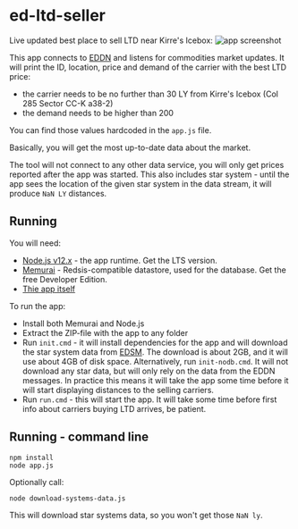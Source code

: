 # ed-ltd-seller
Live updated best place to sell LTD near Kirre's Icebox:
![app screenshot](https://github.com/bzoz/ed-ltd-seller/blob/main/screenshot.png?raw=true)

This app connects to [EDDN](https://github.com/EDSM-NET/EDDN/wiki) and listens for commodities market updates. It will print the ID, location, price and demand of the carrier with the best LTD price:
 - the carrier needs to be no further than 30 LY from Kirre's Icebox (Col 285 Sector CC-K a38-2)
 - the demand needs to be higher than 200
 
You can find those values hardcoded in the `app.js` file.

Basically, you will get the most up-to-date data about the market.

The tool will not connect to any other data service, you will only get prices reported after the app was started. This also includes star system - until the app sees the location of the given star system in the data stream, it will produce `NaN LY` distances.

## Running

You will need:
 - [Node.js v12.x](https://nodejs.org) - the app runtime. Get the LTS version.
 - [Memurai](https://www.memurai.com/get-memurai) - Redsis-compatible datastore, used for the database. Get the free Developer Edition.
 - [Thie app itself](https://github.com/bzoz/ed-ltd-seller/archive/main.zip)

To run the app:
 - Install both Memurai and Node.js
 - Extract the ZIP-file with the app to any folder
 - Run `init.cmd` - it will install dependencies for the app and will download the star system data from [EDSM](https://www.edsm.net/). The download is about 2GB, and it will use about 4GB of disk space. Alternatively, run `init-nodb.cmd`. It will not download any star data, but will only rely on the data from the EDDN messages. In practice this means it will take the app some time before it will start displaying distances to the selling carriers. 
 - Run `run.cmd` - this will start the app. It will take some time before first info about carriers buying LTD arrives, be patient.
 
 
## Running - command line
```console
npm install
node app.js
```

Optionally call:
```console
node download-systems-data.js
```
This will download star systems data, so you won't get those `NaN ly`.
